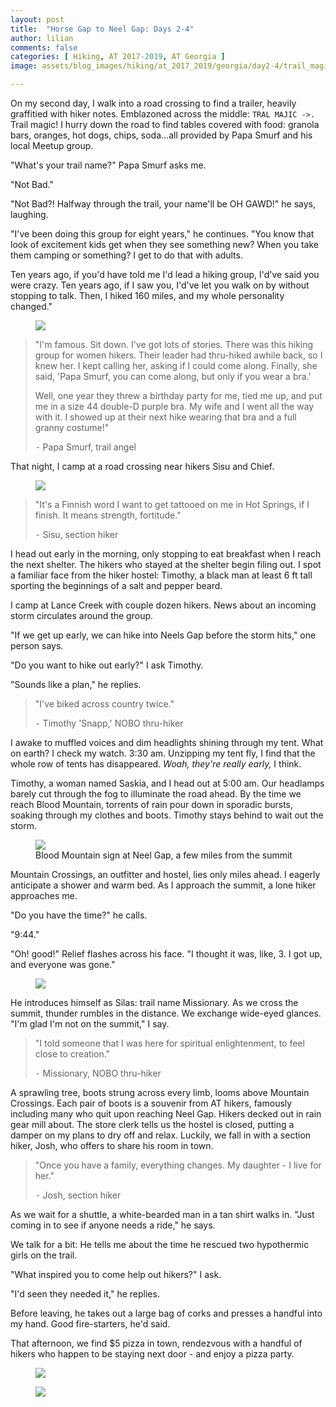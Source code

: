 ```yaml
---
layout: post
title:  "Horse Gap to Neel Gap: Days 2-4"
author: lilian
comments: false
categories: [ Hiking, AT 2017-2019, AT Georgia ]
image: assets/blog_images/hiking/at_2017_2019/georgia/day2-4/trail_magic_trailer.JPG

---
```


On my second day, I walk into a road crossing to find a trailer, heavily graffitied with hiker notes. Emblazoned across the middle: `TRAL MAJIC ->.` Trail magic! I hurry down the road to find tables covered with food: granola bars, oranges, hot dogs, chips, soda...all provided by Papa Smurf and his local Meetup group.

"What's your trail name?" Papa Smurf asks me. 

"Not Bad." 

"Not Bad?! Halfway through the trail, your name'll be OH GAWD!" he says, laughing.

"I've been doing this group for eight years," he continues. "You know that look of excitement kids get when they see something new? When you take them camping or something? I get to do that with adults. 

Ten years ago, if you'd have told me I'd lead a hiking group, I'd've said you were crazy. Ten years ago, if I saw you, I'd've let you walk on by without stopping to talk. Then, I hiked 160 miles, and my whole personality changed."

<figure>
    <img src="{{site.baseurl}}/assets/blog_images/hiking/at_2017_2019/georgia/day2-4/trail_magic_table.JPG"/>
</figure>

>"I'm famous. Sit down. I've got lots of stories. There was this hiking group for women hikers. Their leader had thru-hiked awhile back, so I knew her. I kept calling her, asking if I could come along. Finally, she said, 'Papa Smurf, you can come along, but only if you wear a bra.'
>
>Well, one year they threw a birthday party for me, tied me up, and put me in a size 44 double-D purple bra. My wife and I went all the way with it. I showed up at their next hike wearing that bra and a full granny costume!"
>
>⁃    Papa Smurf, trail angel

That night, I camp at a road crossing near hikers Sisu and Chief.

<figure>
    <img src="{{site.baseurl}}/assets/blog_images/hiking/at_2017_2019/georgia/day2-4/shelter_sisu.JPG"/>
</figure>

>"It's a Finnish word I want to get tattooed on me in Hot Springs, if I finish. It means strength, fortitude."
>
>⁃    Sisu, section hiker

I head out early in the morning, only stopping to eat breakfast when I reach the next shelter. The hikers who stayed at the shelter begin filing out. I spot a familiar face from the hiker hostel: Timothy, a black man at least 6 ft tall sporting the beginnings of a salt and pepper beard.
 
I camp at Lance Creek with couple dozen hikers. News about an incoming storm circulates around the group. 

"If we get up early, we can hike into Neels Gap before the storm hits," one person says.

"Do you want to hike out early?" I ask Timothy. 

"Sounds like a plan," he replies.

>"I've biked across country twice."
>
>⁃    Timothy 'Snapp,' NOBO thru-hiker

I awake to muffled voices and dim headlights shining through my tent. What on earth? I check my watch. 3:30 am. Unzipping my tent fly, I find that the whole row of tents has disappeared. *Woah, they're really early,* I think. 

Timothy, a woman named Saskia, and I head out at 5:00 am. Our headlamps barely cut through the fog to illuminate the road ahead. By the time we reach Blood Mountain, torrents of rain pour down in sporadic bursts, soaking through my clothes and boots. Timothy stays behind to wait out the storm. 

<figure>
    <img src="{{site.baseurl}}/assets/blog_images/hiking/at_2017_2019/georgia/day2-4/blood_mt_sign.JPEG"/>
    <figcaption> Blood Mountain sign at Neel Gap, a few miles from the summit </figcaption>
</figure>

Mountain Crossings, an outfitter and hostel, lies only miles ahead. I eagerly anticipate a shower and warm bed. As I approach the summit, a lone hiker approaches me.

"Do you have the time?" he calls.

"9:44."

"Oh! good!" Relief flashes across his face. "I thought it was, like, 3. I got up, and everyone was gone."

<figure>
    <img src="{{site.baseurl}}/assets/blog_images/hiking/at_2017_2019/georgia/day2-4/rain_fog_silas.JPEG"/>
</figure>

He introduces himself as Silas: trail name Missionary. As we cross the summit, thunder rumbles in the distance. We exchange wide-eyed glances. "I'm glad I'm not on the summit," I say.

>"I told someone that I was here for spiritual enlightenment, to feel close to creation."
>
>⁃    Missionary, NOBO thru-hiker

A sprawling tree, boots strung across every limb, looms above Mountain Crossings. Each pair of boots is a souvenir from AT hikers, famously including many who quit upon reaching Neel Gap. Hikers decked out in rain gear mill about. The store clerk tells us the hostel is closed, putting a damper on my plans to dry off and relax. Luckily, we fall in with a section hiker, Josh, who offers to share his room in town.

>"Once you have a family, everything changes. My daughter - I live for her."
>
>⁃    Josh, section hiker

As we wait for a shuttle, a white-bearded man in a tan shirt walks in. "Just coming in to see if anyone needs a ride," he says.

We talk for a bit: He tells me about the time he rescued two hypothermic girls on the trail.

"What inspired you to come help out hikers?" I ask.

"I'd seen they needed it," he replies.

Before leaving, he takes out a large bag of corks and presses a handful into my hand. Good fire-starters, he'd said.

That afternoon, we find $5 pizza in town, rendezvous with a handful of hikers who happen to be staying next door - and enjoy a pizza party.


<figure>
    <img src="{{site.baseurl}}/assets/blog_images/hiking/at_2017_2019/georgia/day2-4/pizza_town.JPG"/>
</figure>

<figure>
    <img src="{{site.baseurl}}/assets/blog_images/hiking/at_2017_2019/georgia/day2-4/sunset_town.JPG"/>
</figure>